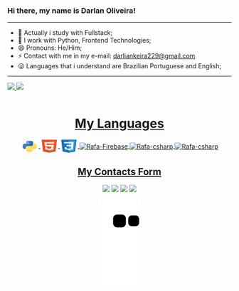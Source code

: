 ### Hi there, my name is Darlan Oliveira!

<!--
**darlanZero/darlanZero** is a ✨ _special_ ✨ repository because its `README.md` (this file) appears on your GitHub profile.

Here are some ideas to get you started:
-->
-------
- 🌱 Actually i study with Fullstack;
- 🤔 I work with Python, Frontend Technologies;
- 😄 Pronouns: He/Him;
- ⚡ Contact with me in my e-mail: darliankeira229@gmail.com
- 😜 Languages that i understand are Brazilian Portuguese and English;
-------
<div>
<a href=https://github.com/darlanZero>
 <img height="180em" src="https://github-readme-stats.vercel.app/api?username=darlanZero&show_icons=true&theme=dracula&include_all_commits=true&count_private=true">
 <img  height="180em" src="https://github-readme-stats.vercel.app/api/top-langs/?username=darlanZero&layout=compact&langs_count=16&theme=dracula">
</div>

<div style="display: inline_block" align="center"><br>
  <h1>My Languages</h1>
    <img align="center" alt="Rafa-Python" height="30" width="40" src="https://raw.githubusercontent.com/devicons/devicon/master/icons/python/python-original.svg">
     <img align="center" alt="Rafa-HTML" height="30" width="40" src="https://raw.githubusercontent.com/devicons/devicon/master/icons/html5/html5-original.svg">
      <img align="center" alt="Rafa-CSS" height="30" width="40" src="https://raw.githubusercontent.com/devicons/devicon/master/icons/css3/css3-original.svg">
      <img align="center" alt="Rafa-Firebase" height="30" width="40" src="https://cdn.jsdelivr.net/gh/devicons/devicon/icons/firebase/firebase-plain.svg"/>
      <img align="center" alt="Rafa-csharp" height="30" width="40" src="https://cdn.jsdelivr.net/gh/devicons/devicon/icons/csharp/csharp-original.svg"/>
     <img align="center" alt="Rafa-csharp" height="40" width="40" src="https://cdn.jsdelivr.net/gh/devicons/devicon/icons/mysql/mysql-original-wordmark.svg" />
</div>

##

<div align="center">
  <h2>My Contacts Form</h2>
  
   <a href="https://www.linkedin.com/in/darlanoliveiradev" target="_blank">
   <img src="https://img.shields.io/badge/-LinkedIn-%230077B5?style=for-the-badge&logo=linkedin&logoColor=white" target="_blank"></a>
    
   <a href="https://instagram.com/darlanj.oliveira" target="_blank">
   <img src="https://img.shields.io/badge/-Instagram-%23E4405F?style=for-the-badge&logo=instagram&logoColor=white" target="_blank"></a>
   
   <a href = "mailto:darliankeira229@gmail.com">
   <img src="https://img.shields.io/badge/-Gmail-%23333?style=for-the-badge&logo=gmail&logoColor=white" target="_blank"></a>
   
   <a href="https://twitter.com/Animessenpai3" target="_blank">
   <img src="https://img.shields.io/badge/Twitter-1DA1F2?style=for-the-badge&logo=twitter&logoColor=white" target="_blank"></a>
   
   
   ![Snake animation](https://github.com/rafaballerini/rafaballerini/blob/output/github-contribution-grid-snake.svg)
</div>

##

